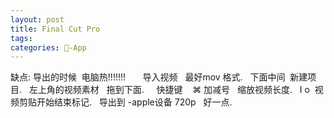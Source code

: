 ```yaml
---
layout: post
title: Final Cut Pro
tags: 
categories: -App
---
```


缺点: 导出的时候  电脑热!!!!!!!
 
 
 
导入视频   最好mov 格式.
 
下面中间  新建项目.
 
左上角的视频素材   拖到下面.
 
 
快捷键
 
 ⌘ 加减号   缩放视频长度.
 
I o  视频剪贴开始结束标记.
 
导出到 -apple设备 720p   好一点.
  